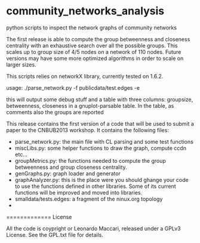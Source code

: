 community_networks_analysis
===========================

python scripts to inspect the network graphs of community networks

The first release is able to compute the group betweenness and closeness
centrality with an exhaustive search over all the possible groups. This
scales up to group size of 4/5 nodes on a network of 110 nodes. 
Future versions may have some more optimized algorithms in order to
scale on larger sizes. 




This scripts relies on networkX library, currently tested on 1.6.2.

usage:
 ./parse_network.py -f publicdata/test.edges -e 

this will output some debug stuff and a table with three columns:
groupsize, betweenness, closeness in a gnuplot-parsable table. In the
table, as comments also the groups are reported

This release contains the first version of a code that will be used to
submit a paper to the CNBUB2013 workshop. It contains the following
files:

- parse_network.py: the main file with CL parsing and some test functions
- miscLibs.py: some helper functions to draw the graph, compute ccdn
               etc...
- groupMetrics.py: the functions needed to compute the group betweenness
                   and group closeness centrality.
- genGraphs.py: graph loader and generator
- graphAnalyzer.py: this is the place were you should ghange your code to
                    use the functions defined in other libraries. Some
                    of its current functions will be improved and moved
                    into libraries.
- smalldata/tests.edges: a fragment of the ninux.org topology
- 


============= License 

All the code is coypright or Leonardo Maccari, released under a GPLv3
License. See the GPL.txt file for details.
